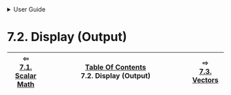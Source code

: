 

<details>

<summary>User Guide</summary>

7.1. [Scalar Math](scalar/README.md)<br>
7.2. [Display (Output)](display/README.md)<br>
7.3. [Vectors](vector/README.md)<br>
7.4. [Matrices](matrix/README.md)<br>
7.5. [Linear Algebra](linear-algebra/README.md)<br>
7.6. [Tensors (Cartesian)](tensor/README.md)<br>
7.7. [File I/O](file-io/README.md)<br>
7.8. [Debugging Modes](debug/README.md)<br>


</details>




# 7.2. Display (Output)


| ⇦ <br />[7.1. Scalar Math](scalar/README.md)  | [Table Of Contents](README.md)<br />7.2. Display (Output)<br /><img width=1000/> | ⇨ <br />[7.3. Vectors](vector/README.md)   |
| ----------- | ----------- | ----------- |

